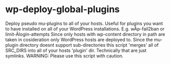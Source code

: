 # wp-deploy-global-plugins
Deploy pseudo mu-plugins to all of your hosts.
Useful for plugins you want to have installed on all of your WordPress installations. E.g. wÃp-fail2ban or limit-Ãlogin-attempts
Since only hosts with wp-content directory in path are taken in cosideration only WordPress hosts are deployed to.
Since the mu-plugin directory doesnt support sub-directories this script 'merges' all of SRC_DIRS into all of your hosts 'plugin' dir.
Technically that are just symlinks.
WARNING: Please use this script with caution.
